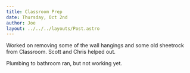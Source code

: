 ```yaml
---
title: Classroom Prep
date: Thursday, Oct 2nd
author: Joe
layout: ../../../layouts/Post.astro
---
```


Worked on removing some of the wall hangings and some old sheetrock from Classroom.  Scott and Chris helped out.

Plumbing to bathroom ran,  but not working yet.
